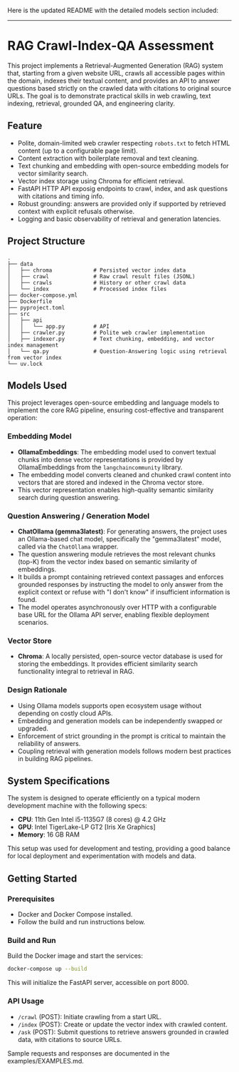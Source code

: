 Here is the updated README with the detailed models section included:

---

# RAG Crawl-Index-QA Assessment

This project implements a Retrieval-Augmented Generation (RAG) system that, starting from a given website URL, crawls all accessible pages within the domain, indexes their textual content, and provides an API to answer questions based strictly on the crawled data with citations to original source URLs. The goal is to demonstrate practical skills in web crawling, text indexing, retrieval, grounded QA, and engineering clarity.

## Feature

- Polite, domain-limited web crawler respecting `robots.txt` to fetch HTML content (up to a configurable page limit).
- Content extraction with boilerplate removal and text cleaning.
- Text chunking and embedding with open-source embedding models for vector similarity search.
- Vector index storage using Chroma for efficient retrieval.
- FastAPI HTTP API exposig endpoints to crawl, index, and ask questions with citations and timing info.
- Robust grounding: answers are provided only if supported by retrieved context with explicit refusals otherwise.
- Logging and basic observability of retrieval and generation latencies.

## Project Structure

```
.
├── data
│   ├── chroma             # Persisted vector index data
│   ├── crawl              # Raw crawl result files (JSONL)
│   ├── crawls             # History or other crawl data
│   └── index              # Processed index files
├── docker-compose.yml
├── Dockerfile
├── pyproject.toml
├── src
│   ├── api
│   │   └── app.py         # API
│   ├── crawler.py         # Polite web crawler implementation
│   ├── indexer.py         # Text chunking, embedding, and vector index management
│   └── qa.py              # Question-Answering logic using retrieval from vector index
└── uv.lock
```

## Models Used

This project leverages open-source embedding and language models to implement the core RAG pipeline, ensuring cost-effective and transparent operation:

### Embedding Model

- **OllamaEmbeddings**: The embedding model used to convert textual chunks into dense vector representations is provided by OllamaEmbeddings from the `langchaincommunity` library.
- The embedding model converts cleaned and chunked crawl content into vectors that are stored and indexed in the Chroma vector store.
- This vector representation enables high-quality semantic similarity search during question answering.

### Question Answering / Generation Model

- **ChatOllama (gemma3latest)**: For generating answers, the project uses an Ollama-based chat model, specifically the "gemma3latest" model, called via the `ChatOllama` wrapper.
- The question answering module retrieves the most relevant chunks (top-K) from the vector index based on semantic similarity of embeddings.
- It builds a prompt containing retrieved context passages and enforces grounded responses by instructing the model to only answer from the explicit context or refuse with "I don't know" if insufficient information is found.
- The model operates asynchronously over HTTP with a configurable base URL for the Ollama API server, enabling flexible deployment scenarios.

### Vector Store

- **Chroma**: A locally persisted, open-source vector database is used for storing the embeddings. It provides efficient similarity search functionality integral to retrieval in RAG.

### Design Rationale

- Using Ollama models supports open ecosystem usage without depending on costly cloud APIs.
- Embedding and generation models can be independently swapped or upgraded.
- Enforcement of strict grounding in the prompt is critical to maintain the reliability of answers.
- Coupling retrieval with generation models follows modern best practices in building RAG pipelines.

## System Specifications

The system is designed to operate efficiently on a typical modern development machine with the following specs:

- **CPU**: 11th Gen Intel i5-1135G7 (8 cores) @ 4.2 GHz
- **GPU**: Intel TigerLake-LP GT2 [Iris Xe Graphics]
- **Memory**: 16 GB RAM

This setup was used for development and testing, providing a good balance for local deployment and experimentation with models and data.

## Getting Started

### Prerequisites

- Docker and Docker Compose installed.
- Follow the build and run instructions below.

### Build and Run

Build the Docker image and start the services:

```bash
docker-compose up --build
```

This will initialize the FastAPI server, accessible on port 8000.

### API Usage

- `/crawl` (POST): Initiate crawling from a start URL.
- `/index` (POST): Create or update the vector index with crawled content.
- `/ask` (POST): Submit questions to retrieve answers grounded in crawled data, with citations to source URLs.

Sample requests and responses are documented in the examples/EXAMPLES.md.
